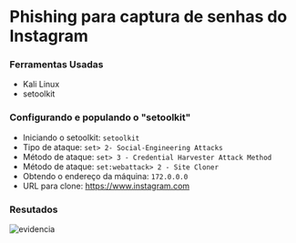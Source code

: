 # Phishing para captura de senhas do Instagram

### Ferramentas Usadas

- Kali Linux
- setoolkit

### Configurando e populando o "setoolkit"

- Iniciando o setoolkit: ``` setoolkit ```
- Tipo de ataque: ```set> 2- Social-Engineering Attacks ```
- Método de ataque: ```set> 3 - Credential Harvester Attack Method ```
- Método de ataque: ```set:webattack> 2 - Site Cloner ```
- Obtendo o endereço da máquina: ``` 172.0.0.0 ```
- URL para clone: https://www.instagram.com

### Resutados

![evidencia](https://github.com/user-attachments/assets/8b21bdb0-627a-4380-a4a3-a1dd65ad550f)
